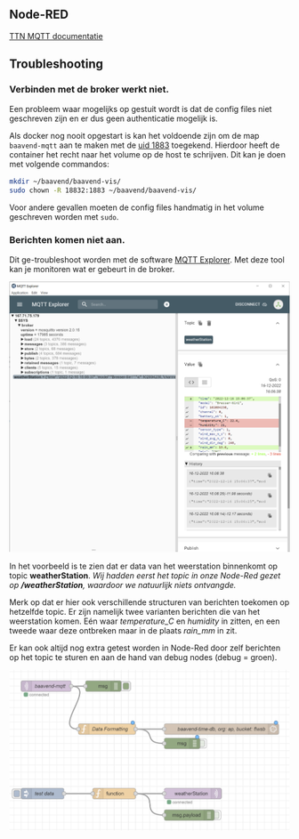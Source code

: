 ## Node-RED

[TTN MQTT documentatie](https://www.thethingsindustries.com/docs/integrations/mqtt/)

## Troubleshooting

### Verbinden met de broker werkt niet.

Een probleem waar mogelijks op gestuit wordt is dat de config files niet geschreven zijn en er dus geen authenticatie mogelijk is.

Als docker nog nooit opgestart is kan het voldoende zijn om de map `baavend-mqtt` aan te maken met de [uid 1883](https://github.com/eclipse/mosquitto/issues/1031) toegekend. Hierdoor heeft de container het recht naar het volume op de host te schrijven. Dit kan je doen met volgende commandos:

```bash
mkdir ~/baavend/baavend-vis/
sudo chown -R 18832:1883 ~/baavend/baavend-vis/
```

Voor andere gevallen moeten de config files handmatig in het volume geschreven worden met `sudo`.

### Berichten komen niet aan.

Dit ge-troubleshoot worden met de software [MQTT Explorer](http://mqtt-explorer.com/).
Met deze tool kan je monitoren wat er gebeurt in de broker.

![MQTT Explorer](./assets/mqtt-explorer.png)

In het voorbeeld is te zien dat er data van het weerstation binnenkomt op topic **weatherStation**.
*Wij hadden eerst het topic in onze Node-Red gezet op **/weatherStation**, waardoor we natuurlijk niets ontvangde.*

Merk op dat er hier ook verschillende structuren van berichten toekomen op hetzelfde topic.
Er zijn namelijk twee varianten berichten die van het weerstation komen. Eén waar *temperature_C* en *humidity* in zitten, en een tweede waar deze ontbreken maar in de plaats *rain_mm* in zit.

Er kan ook altijd nog extra getest worden in Node-Red door zelf berichten op het topic te sturen en aan de hand van debug nodes (debug = groen).

![weather station flow in Node-Red](./assets/node-red-flow-weather-station.png)
